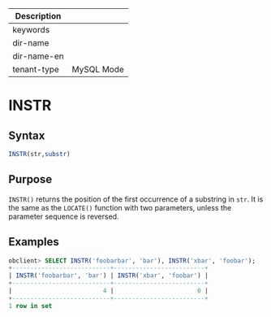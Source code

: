 | Description   |                 |
|---------------|-----------------|
| keywords      |                 |
| dir-name      |                 |
| dir-name-en   |                 |
| tenant-type   | MySQL Mode      |

# INSTR

## Syntax

```sql
INSTR(str,substr)
```

## Purpose

`INSTR()` returns the position of the first occurrence of a substring in `str`. It is the same as the `LOCATE()` function with two parameters, unless the parameter sequence is reversed.

## Examples

```sql
obclient> SELECT INSTR('foobarbar', 'bar'), INSTR('xbar', 'foobar');
+---------------------------+-------------------------+
| INSTR('foobarbar', 'bar') | INSTR('xbar', 'foobar') |
+---------------------------+-------------------------+
|                         4 |                       0 |
+---------------------------+-------------------------+
1 row in set
```
